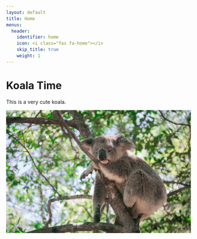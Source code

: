 ```yaml
---
layout: default
title: Home
menus:
  header:
    identifier: home
    icon: <i class="fas fa-home"></i>
    skip_title: true
    weight: 1
---
```


# Koala Time
This is a very cute koala.

![Sleeping Koala](images/sleeping-koala.jpeg)
